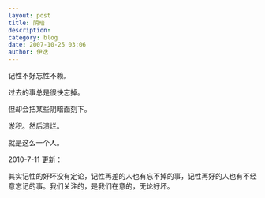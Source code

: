 ```yaml
---
layout: post
title: 阴暗
description: 
category: blog
date: 2007-10-25 03:06
author: 伊迭
---
```

记性不好忘性不赖。

过去的事总是很快忘掉。

但却会把某些阴暗面刻下。

淤积。然后溃烂。

就是这么一个人。

2010-7-11 更新：

其实记性的好坏没有定论，记性再差的人也有忘不掉的事，记性再好的人也有不经意忘记的事。我们关注的，是我们在意的，无论好坏。
